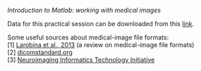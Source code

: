 _Introduction to Matlab: working with medical images_

Data for this practical session can be downloaded from this <a href="https://www.dropbox.com/s/6r8et6x0ps9uc14/data.zip?dl=0" target="_blank">link</a>.

Some useful sources about medical-image file formats:
<br>
[1] [Larobina et al., 2013](https://www.ncbi.nlm.nih.gov/pmc/articles/PMC3948928/pdf/10278_2013_Article_9657.pdf) (a review on medical-image file formats)
<br>
[2] [dicomstandard.org](https://www.dicomstandard.org/)
<br>
[3] [Neuroimaging Informatics Technology Initiative](https://nifti.nimh.nih.gov/)
